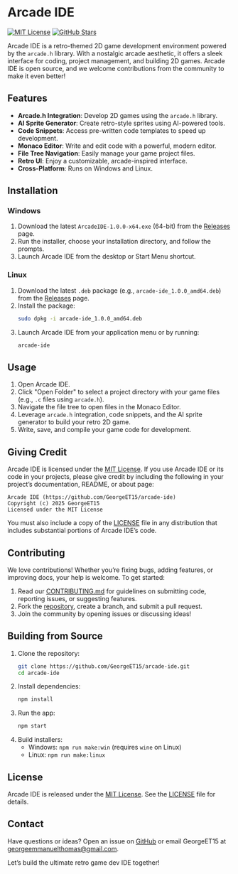 # Arcade IDE

[![MIT License](https://img.shields.io/badge/License-MIT-green.svg)](https://github.com/GeorgeET15/arcade-ide/blob/main/LICENSE)
[![GitHub Stars](https://img.shields.io/github/stars/GeorgeET15/arcade-ide)](https://github.com/GeorgeET15/arcade-ide)

Arcade IDE is a retro-themed 2D game development environment powered by the `arcade.h` library. With a nostalgic arcade aesthetic, it offers a sleek interface for coding, project management, and building 2D games. Arcade IDE is open source, and we welcome contributions from the community to make it even better!

## Features

- **Arcade.h Integration**: Develop 2D games using the `arcade.h` library.
- **AI Sprite Generator**: Create retro-style sprites using AI-powered tools.
- **Code Snippets**: Access pre-written code templates to speed up development.
- **Monaco Editor**: Write and edit code with a powerful, modern editor.
- **File Tree Navigation**: Easily manage your game project files.
- **Retro UI**: Enjoy a customizable, arcade-inspired interface.
- **Cross-Platform**: Runs on Windows and Linux.

## Installation

### Windows

1. Download the latest `ArcadeIDE-1.0.0-x64.exe` (64-bit) from the [Releases](https://github.com/GeorgeET15/arcade-ide/releases) page.
2. Run the installer, choose your installation directory, and follow the prompts.
3. Launch Arcade IDE from the desktop or Start Menu shortcut.

### Linux

1. Download the latest `.deb` package (e.g., `arcade-ide_1.0.0_amd64.deb`) from the [Releases](https://github.com/GeorgeET15/arcade-ide/releases) page.
2. Install the package:
   ```bash
   sudo dpkg -i arcade-ide_1.0.0_amd64.deb
   ```
3. Launch Arcade IDE from your application menu or by running:
   ```bash
   arcade-ide
   ```

## Usage

1. Open Arcade IDE.
2. Click "Open Folder" to select a project directory with your game files (e.g., `.c` files using `arcade.h`).
3. Navigate the file tree to open files in the Monaco Editor.
4. Leverage `arcade.h` integration, code snippets, and the AI sprite generator to build your retro 2D game.
5. Write, save, and compile your game code for development.

## Giving Credit

Arcade IDE is licensed under the [MIT License](LICENSE). If you use Arcade IDE or its code in your projects, please give credit by including the following in your project’s documentation, README, or about page:

```
Arcade IDE (https://github.com/GeorgeET15/arcade-ide)
Copyright (c) 2025 GeorgeET15
Licensed under the MIT License
```

You must also include a copy of the [LICENSE](LICENSE) file in any distribution that includes substantial portions of Arcade IDE’s code.

## Contributing

We love contributions! Whether you’re fixing bugs, adding features, or improving docs, your help is welcome. To get started:

1. Read our [CONTRIBUTING.md](CONTRIBUTING.md) for guidelines on submitting code, reporting issues, or suggesting features.
2. Fork the [repository](https://github.com/GeorgeET15/arcade-ide), create a branch, and submit a pull request.
3. Join the community by opening issues or discussing ideas!

## Building from Source

1. Clone the repository:
   ```bash
   git clone https://github.com/GeorgeET15/arcade-ide.git
   cd arcade-ide
   ```
2. Install dependencies:
   ```bash
   npm install
   ```
3. Run the app:
   ```bash
   npm start
   ```
4. Build installers:
   - Windows: `npm run make:win` (requires `wine` on Linux)
   - Linux: `npm run make:linux`

## License

Arcade IDE is released under the [MIT License](LICENSE). See the [LICENSE](LICENSE) file for details.

## Contact

Have questions or ideas? Open an issue on [GitHub](https://github.com/GeorgeET15/arcade-ide/issues) or email GeorgeET15 at georgeemmanuelthomas@gmail.com.

Let’s build the ultimate retro game dev IDE together!
